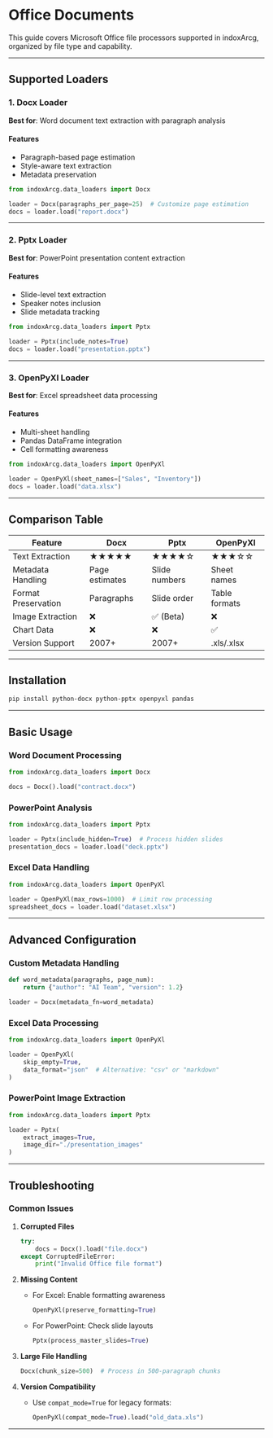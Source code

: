 # Office Documents

This guide covers Microsoft Office file processors supported in indoxArcg, organized by file type and capability.

---

## Supported Loaders

### 1. Docx Loader

**Best for**: Word document text extraction with paragraph analysis

#### Features

- Paragraph-based page estimation
- Style-aware text extraction
- Metadata preservation

```python
from indoxArcg.data_loaders import Docx

loader = Docx(paragraphs_per_page=25)  # Customize page estimation
docs = loader.load("report.docx")
```

---

### 2. Pptx Loader

**Best for**: PowerPoint presentation content extraction

#### Features

- Slide-level text extraction
- Speaker notes inclusion
- Slide metadata tracking

```python
from indoxArcg.data_loaders import Pptx

loader = Pptx(include_notes=True)
docs = loader.load("presentation.pptx")
```

---

### 3. OpenPyXl Loader

**Best for**: Excel spreadsheet data processing

#### Features

- Multi-sheet handling
- Pandas DataFrame integration
- Cell formatting awareness

```python
from indoxArcg.data_loaders import OpenPyXl

loader = OpenPyXl(sheet_names=["Sales", "Inventory"])
docs = loader.load("data.xlsx")
```

---

## Comparison Table

| Feature             | Docx           | Pptx          | OpenPyXl      |
| ------------------- | -------------- | ------------- | ------------- |
| Text Extraction     | ★★★★★          | ★★★★☆         | ★★★☆☆         |
| Metadata Handling   | Page estimates | Slide numbers | Sheet names   |
| Format Preservation | Paragraphs     | Slide order   | Table formats |
| Image Extraction    | ❌             | ✅ (Beta)     | ❌            |
| Chart Data          | ❌             | ❌            | ✅            |
| Version Support     | 2007+          | 2007+         | .xls/.xlsx    |

---

## Installation

```bash
pip install python-docx python-pptx openpyxl pandas
```

---

## Basic Usage

### Word Document Processing

```python
from indoxArcg.data_loaders import Docx

docs = Docx().load("contract.docx")
```

### PowerPoint Analysis

```python
from indoxArcg.data_loaders import Pptx

loader = Pptx(include_hidden=True)  # Process hidden slides
presentation_docs = loader.load("deck.pptx")
```

### Excel Data Handling

```python
from indoxArcg.data_loaders import OpenPyXl

loader = OpenPyXl(max_rows=1000)  # Limit row processing
spreadsheet_docs = loader.load("dataset.xlsx")
```

---

## Advanced Configuration

### Custom Metadata Handling

```python
def word_metadata(paragraphs, page_num):
    return {"author": "AI Team", "version": 1.2}

loader = Docx(metadata_fn=word_metadata)
```

### Excel Data Processing

```python
from indoxArcg.data_loaders import OpenPyXl

loader = OpenPyXl(
    skip_empty=True,
    data_format="json"  # Alternative: "csv" or "markdown"
)
```

### PowerPoint Image Extraction

```python
from indoxArcg.data_loaders import Pptx

loader = Pptx(
    extract_images=True,
    image_dir="./presentation_images"
)
```

---

## Troubleshooting

### Common Issues

1. **Corrupted Files**

   ```python
   try:
       docs = Docx().load("file.docx")
   except CorruptedFileError:
       print("Invalid Office file format")
   ```

2. **Missing Content**

   - For Excel: Enable formatting awareness
     ```python
     OpenPyXl(preserve_formatting=True)
     ```
   - For PowerPoint: Check slide layouts
     ```python
     Pptx(process_master_slides=True)
     ```

3. **Large File Handling**

   ```python
   Docx(chunk_size=500)  # Process in 500-paragraph chunks
   ```

4. **Version Compatibility**
   - Use `compat_mode=True` for legacy formats:
     ```python
     OpenPyXl(compat_mode=True).load("old_data.xls")
     ```

---
